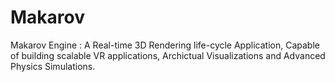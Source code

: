 # Makarov
Makarov Engine :
  A Real-time 3D Rendering life-cycle Application, Capable of building scalable VR applications, Archictual Visualizations and        Advanced Physics Simulations. 
